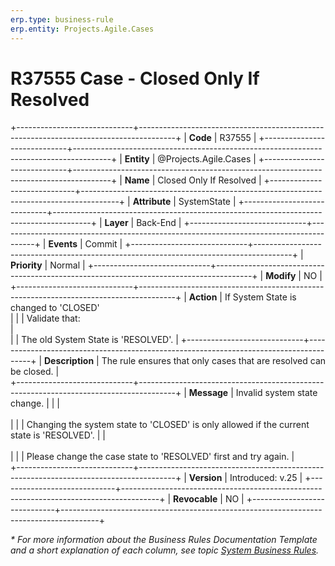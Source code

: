 ```yaml
---
erp.type: business-rule
erp.entity: Projects.Agile.Cases
---
```


# R37555 Case - Closed Only If Resolved
+-----------------------------+---------------------------------------------------------------------------------------+
| **Code**                    | R37555                                                                                |
+-----------------------------+---------------------------------------------------------------------------------------+
| **Entity**                  | @Projects.Agile.Cases                                                                 |
+-----------------------------+---------------------------------------------------------------------------------------+
| **Name**                    | Closed Only If Resolved                                                               |
+-----------------------------+---------------------------------------------------------------------------------------+
| **Attribute**               | SystemState                                                                           |
+-----------------------------+---------------------------------------------------------------------------------------+
| **Layer**                   | Back-End                                                                              |
+-----------------------------+---------------------------------------------------------------------------------------+
| **Events**                  | Commit                                                                                |
+-----------------------------+---------------------------------------------------------------------------------------+
| **Priority**                | Normal                                                                                |
+-----------------------------+---------------------------------------------------------------------------------------+
| **Modify**                  | NO                                                                                    |
+-----------------------------+---------------------------------------------------------------------------------------+
| **Action**                  | If System State is changed to 'CLOSED'<br>                                            |
|                             | Validate that:<br>                                                                    |   
|                             | The old System State is 'RESOLVED'.                                                   |
+-----------------------------+---------------------------------------------------------------------------------------+
| **Description**             | The rule ensures that only cases that are resolved can be closed.                     |    
+-----------------------------+---------------------------------------------------------------------------------------+
| **Message**                 | Invalid system state change.                                                          |
|                             | <br></br>                                                                             |
|                             | Changing the system statе to 'CLOSED' is only allowed if the current statе is 'RESOLVED'.
|                             | <br></br>                                                                             |
|                             | Please change the case statе to 'RESOLVED' first and try again.                       |                        
+-----------------------------+---------------------------------------------------------------------------------------+
| **Version**                 | Introduced: v.25                                                                      |
+-----------------------------+---------------------------------------------------------------------------------------+
| **Revocable**               | NO                                                                                    |
+-----------------------------+---------------------------------------------------------------------------------------+

*\* For more information about the Business Rules Documentation Template and a short explanation of each column, see
topic [System Business Rules](../templates/template-description-system-business-rules.md).*
